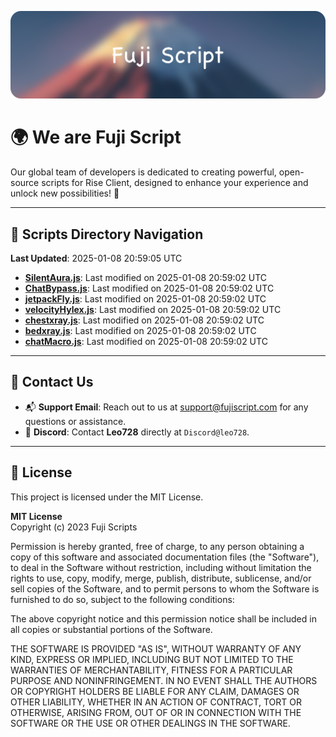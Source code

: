 ![Banner](.github/b.webp)

# 🌍 **We are Fuji Script**

Our global team of developers is dedicated to creating powerful, open-source scripts for Rise Client, designed to enhance your experience and unlock new possibilities! 🌟

---
<!-- SCRIPTS_NAVIGATION_START -->
## 📂 **Scripts Directory Navigation**

**Last Updated**: 2025-01-08 20:59:05 UTC

- **[SilentAura.js](scripts/SilentAura.js)**: Last modified on 2025-01-08 20:59:02 UTC
- **[ChatBypass.js](scripts/ChatBypass.js)**: Last modified on 2025-01-08 20:59:02 UTC
- **[jetpackFly.js](scripts/jetpackFly.js)**: Last modified on 2025-01-08 20:59:02 UTC
- **[velocityHylex.js](scripts/velocityHylex.js)**: Last modified on 2025-01-08 20:59:02 UTC
- **[chestxray.js](scripts/chestxray.js)**: Last modified on 2025-01-08 20:59:02 UTC
- **[bedxray.js](scripts/bedxray.js)**: Last modified on 2025-01-08 20:59:02 UTC
- **[chatMacro.js](scripts/chatMacro.js)**: Last modified on 2025-01-08 20:59:02 UTC

<!-- SCRIPTS_NAVIGATION_END -->

---

## 💬 **Contact Us**  
- 📬 **Support Email**: Reach out to us at [support@fujiscript.com](mailto:support@fujiscript.com) for any questions or assistance.  
- 💬 **Discord**: Contact **Leo728** directly at `Discord@leo728`.

---

## 📜 **License**

This project is licensed under the MIT License.  

**MIT License**  
Copyright (c) 2023 Fuji Scripts  

Permission is hereby granted, free of charge, to any person obtaining a copy of this software and associated documentation files (the "Software"), to deal in the Software without restriction, including without limitation the rights to use, copy, modify, merge, publish, distribute, sublicense, and/or sell copies of the Software, and to permit persons to whom the Software is furnished to do so, subject to the following conditions:  

The above copyright notice and this permission notice shall be included in all copies or substantial portions of the Software.  

THE SOFTWARE IS PROVIDED "AS IS", WITHOUT WARRANTY OF ANY KIND, EXPRESS OR IMPLIED, INCLUDING BUT NOT LIMITED TO THE WARRANTIES OF MERCHANTABILITY, FITNESS FOR A PARTICULAR PURPOSE AND NONINFRINGEMENT. IN NO EVENT SHALL THE AUTHORS OR COPYRIGHT HOLDERS BE LIABLE FOR ANY CLAIM, DAMAGES OR OTHER LIABILITY, WHETHER IN AN ACTION OF CONTRACT, TORT OR OTHERWISE, ARISING FROM, OUT OF OR IN CONNECTION WITH THE SOFTWARE OR THE USE OR OTHER DEALINGS IN THE SOFTWARE.  
